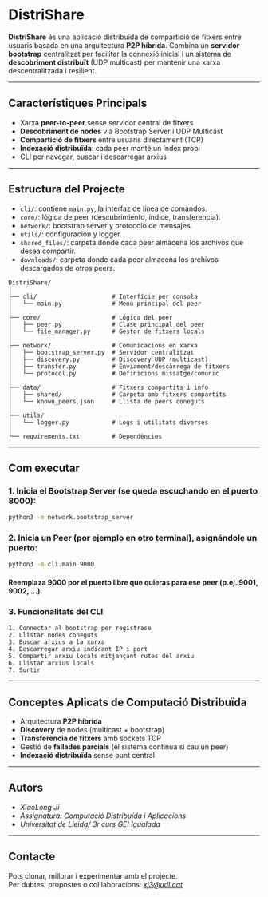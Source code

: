 # DistriShare

**DistriShare** és una aplicació distribuïda de compartició de fitxers entre usuaris basada en una arquitectura **P2P híbrida**. Combina un **servidor bootstrap** centralitzat per facilitar la connexió inicial i un sistema de **descobriment distribuït** (UDP multicast) per mantenir una xarxa descentralitzada i resilient.

---

## Característiques Principals

- Xarxa **peer-to-peer** sense servidor central de fitxers  
- **Descobriment de nodes** via Bootstrap Server i UDP Multicast  
- **Compartició de fitxers** entre usuaris directament (TCP)  
- **Indexació distribuïda**: cada peer manté un índex propi  
- CLI per navegar, buscar i descarregar arxius  

---

## Estructura del Projecte

- `cli/`: contiene `main.py`, la interfaz de línea de comandos.
- `core/`: lógica de peer (descubrimiento, índice, transferencia).
- `network/`: bootstrap server y protocolo de mensajes.
- `utils/`: configuración y logger.
- `shared_files/`: carpeta donde cada peer almacena los archivos que desea compartir.
- `downloads/`: carpeta donde cada peer almacena los archivos descargados de otros peers.

```
DistriShare/
│
├── cli/                     # Interfície per consola
│   └── main.py              # Menú principal del peer
│
├── core/                    # Lógica del peer
│   ├── peer.py              # Clase principal del peer
│   └── file_manager.py      # Gestor de fitxers locals
│
├── network/                 # Comunicacions en xarxa
│   ├── bootstrap_server.py  # Servidor centralitzat 
│   ├── discovery.py         # Discovery UDP (multicast)
│   ├── transfer.py          # Enviament/descàrrega de fitxers
│   └── protocol.py          # Definicions missatge/comunic
│
├── data/                    # Fitxers compartits i info
│   ├── shared/              # Carpeta amb fitxers compartits
│   └── known_peers.json     # Llista de peers coneguts
│
├── utils/
│   └── logger.py            # Logs i utilitats diverses
│
└── requirements.txt         # Dependències

```

---

## Com executar

### 1. Inicia el Bootstrap Server (se queda escuchando en el puerto 8000):
```bash
python3 -m network.bootstrap_server
```

### 2. Inicia un Peer (por ejemplo en otro terminal), asignándole un puerto:
```bash
python3 -m cli.main 9000
```
#### Reemplaza 9000 por el puerto libre que quieras para ese peer (p.ej. 9001, 9002, …).

### 3. Funcionalitats del CLI

```
1. Connectar al bootstrap per registrase
2. Llistar nodes coneguts
3. Buscar arxius a la xarxa
4. Descarregar arxiu indicant IP i port
5. Compartir arxiu locals mitjançant rutes del arxiu
6. Llistar arxius locals
7. Sortir
```

---

## Conceptes Aplicats de Computació Distribuïda

- Arquitectura **P2P híbrida**  
- **Discovery** de nodes (multicast + bootstrap)  
- **Transferència de fitxers** amb sockets TCP  
- Gestió de **fallades parcials** (el sistema continua si cau un peer)  
- **Indexació distribuïda** sense punt central  

---

## Autors

- *XiaoLong Ji*  
- *Assignatura: Computació Distribuïda i Aplicacions*  
- *Universitat de Lleida/ 3r curs GEI Igualada*  

---

## Contacte

Pots clonar, millorar i experimentar amb el projecte.  
Per dubtes, propostes o col·laboracions: *xj3@udl.cat*
